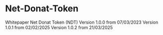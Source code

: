 # Net-Donat-Token
Whitepaper Net Donat Token (NDT)
Version 1.0.0 from 07/03/2023
Version 1.0.1 from 02/02/2025
Version 1.0.2 from 21/03/2025
